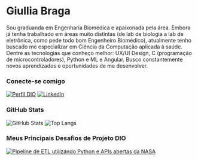 # Giullia Braga
Sou graduanda em Engenharia Biomédica e apaixonada pela área. Embora já tenha trabalhado em áreas muito distintas (de lab de biologia a lab de eletrônica, como pede todo bom Engenheiro Biomédico),
atualmente tenho buscado me especializar em Ciência da Computação aplicada à saúde. Dentre as tecnologias que conheço melhor: UX/UI Design, C (programação de microcontroladores), Python e ML e Angular.
Busco constantemente novos aprendizados e oportunidades de me desenvolver.

### Conecte-se comigo

[![Perfil DIO](https://img.shields.io/badge/-Meu%20Perfil%20na%20DIO-30A3DC?style=for-the-badge)](https://www.dio.me/users/giullia_maranhao)
[![LinkedIn](https://img.shields.io/badge/-LinkedIn-000?style=for-the-badge&logo=linkedin&logoColor=30A3DC)](https://www.linkedin.com/in/giullia-braga/)

### GitHub Stats

![GitHub Stats](https://github-readme-stats.vercel.app/api?username=giulliabraga&theme=transparent&bg_color=000&border_color=30A3DC&show_icons=true&icon_color=30A3DC&title_color=E94D5F&text_color=FFF)
![Top Langs](https://github-readme-stats-git-masterrstaa-rickstaa.vercel.app/api/top-langs/?username=giulliabraga&layout=compact&bg_color=000&border_color=30A3DC&title_color=E94D5F&text_color=FFF)

### Meus Principais Desafios de Projeto DIO

[![Pipeline de ETL utilizando Python e APIs abertas da NASA]([https://github-readme-stats.vercel.app/api/pin/?username=elidianaandrade&repo=dio-lab-open-source&bg_color=000&border_color=30A3DC&show_icons=true&icon_color=30A3DC&title_color=E94D5F&text_color=FFF)](https://github.com/elidianaandrade/dio-lab-open-source](https://github.com/giulliabraga/ETL-CMEs-SolarFlares)https://github.com/giulliabraga/ETL-CMEs-SolarFlares)

